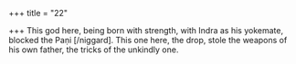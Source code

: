 +++
title = "22"

+++
This god here, being born with strength, with Indra as his yokemate,  blocked the Paṇi [/niggard]. This one here, the drop, stole the weapons of his own father, the tricks  of the unkindly one.